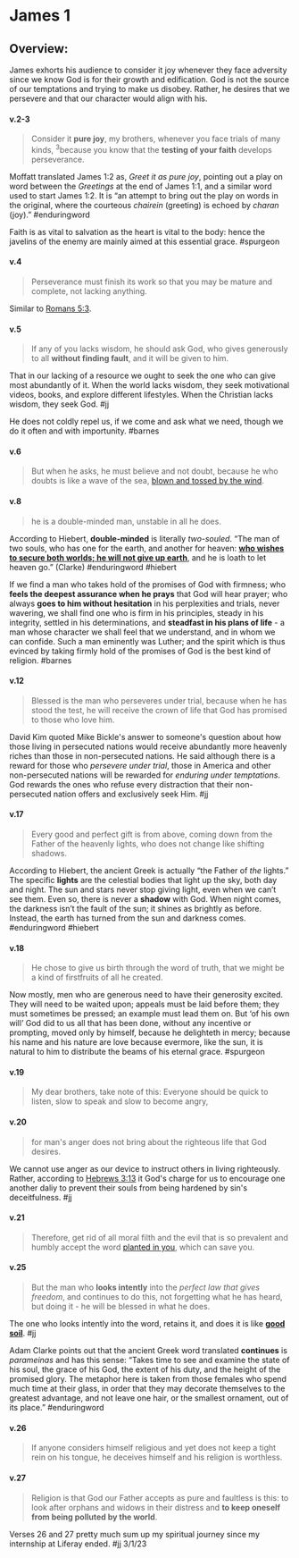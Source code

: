 # James 1

## Overview:
James exhorts his audience to consider it joy whenever they face adversity since we know God is for their growth and edification. God is not the source of our temptations and trying to make us disobey. Rather, he desires that we persevere and that our character would align with his.


#### v.2-3
>Consider it **pure joy**, my brothers, whenever you face trials of many kinds, <sup>3</sup>because you know that the **testing of your faith** develops perseverance.

Moffatt translated James 1:2 as, _Greet it as pure joy_, pointing out a play on word between the _Greetings_ at the end of James 1:1, and a similar word used to start James 1:2. It is “an attempt to bring out the play on words in the original, where the courteous _chairein_ (greeting) is echoed by _charan_ (joy).”
#enduringword 

Faith is as vital to salvation as the heart is vital to the body: hence the javelins of the enemy are mainly aimed at this essential grace.
#spurgeon 

#### v.4
>Perseverance must finish its work so that you may be mature and complete, not lacking anything.

Similar to [Romans 5:3](Romans5.md#v.3).

#### v.5
>If any of you lacks wisdom, he should ask God, who gives generously to all **without finding fault**, and it will be given to him.

That in our lacking of a resource we ought to seek the one who can give most abundantly of it. When the world lacks wisdom, they seek motivational videos, books, and explore different lifestyles. When the Christian lacks wisdom, they seek God.
#jj 

He does not coldly repel us, if we come and ask what we need, though we do it often and with importunity.
#barnes 

#### v.6
>But when he asks, he must believe and not doubt, because he who doubts is like a wave of the sea, [blown and tossed by the wind](Ephesians4#v.14).

#### v.8
>he is a double-minded man, unstable in all he does.

According to Hiebert, **double-minded** is literally _two-souled_. “The man of two souls, who has one for the earth, and another for heaven: [**who wishes to secure both worlds; he will not give up earth**](2Timothy4#v.10), and he is loath to let heaven go.” (Clarke)
#enduringword #hiebert 

If we find a man who takes hold of the promises of God with firmness; who **feels the deepest assurance when he prays** that God will hear prayer; who always **goes to him without hesitation** in his perplexities and trials, never wavering, we shall find one who is firm in his principles, steady in his integrity, settled in his determinations, and **steadfast in his plans of life** - a man whose character we shall feel that we understand, and in whom we can confide. Such a man eminently was Luther; and the spirit which is thus evinced by taking firmly hold of the promises of God is the best kind of religion.
#barnes 

#### v.12
>Blessed is the man who perseveres under trial, because when he has stood the test, he will receive the crown of life that God has promised to those who love him.

David Kim quoted Mike Bickle's answer to someone's question about how those living in persecuted nations would receive abundantly more heavenly riches than those in non-persecuted nations. He said although there is a reward for those who *persevere under trial*, those in America and other non-persecuted nations will be rewarded for *enduring under temptations*. God rewards the ones who refuse every distraction that their non-persecuted nation offers and exclusively seek Him.
#jj 

#### v.17
>Every good and perfect gift is from above, coming down from the Father of the heavenly lights, who does not change like shifting shadows.

According to Hiebert, the ancient Greek is actually “the Father of _the_ lights.” The specific **lights** are the celestial bodies that light up the sky, both day and night. The sun and stars never stop giving light, even when we can’t see them. Even so, there is never a **shadow** with God. When night comes, the darkness isn’t the fault of the sun; it shines as brightly as before. Instead, the earth has turned from the sun and darkness comes.
#enduringword #hiebert 

#### v.18
>He chose to give us birth through the word of truth, that we might be a kind of firstfruits of all he created.

Now mostly, men who are generous need to have their generosity excited. They will need to be waited upon; appeals must be laid before them; they must sometimes be pressed; an example must lead them on. But ‘of his own will’ God did to us all that has been done, without any incentive or prompting, moved only by himself, because he delighteth in mercy; because his name and his nature are love because evermore, like the sun, it is natural to him to distribute the beams of his eternal grace.
#spurgeon 

#### v.19
>My dear brothers, take note of this: Everyone should be quick to listen, slow to speak and slow to become angry,

#### v.20
>for man's anger does not bring about the righteous life that God desires.

We cannot use anger as our device to instruct others in living righteously. Rather, according to [Hebrews 3:13](Hebrews3#v.13) it God's charge for us to encourage one another daliy to prevent their souls from being hardened by sin's deceitfulness.
#jj 

#### v.21
>Therefore, get rid of all moral filth and the evil that is so prevalent and humbly accept the word [planted in you](Luke8.md), which can save you.

#### v.25
>But the man who **looks intently** into the *perfect law that gives freedom*, and continues to do this, not forgetting what he has heard, but doing it - he will be blessed in what he does.

The one who looks intently into the word, retains it, and does it is like [**good soil**](Luke8.md#v.15).
#jj 

Adam Clarke points out that the ancient Greek word translated **continues** is _parameinas_ and has this sense: “Takes time to see and examine the state of his soul, the grace of his God, the extent of his duty, and the height of the promised glory. The metaphor here is taken from those females who spend much time at their glass, in order that they may decorate themselves to the greatest advantage, and not leave one hair, or the smallest ornament, out of its place.”
#enduringword 

#### v.26
>If anyone considers himself religious and yet does not keep a tight rein on his tongue, he deceives himself and his religion is worthless.

#### v.27
>Religion is that God our Father accepts as pure and faultless is this: to look after orphans and widows in their distress and **to keep oneself from being polluted by the world**.

Verses 26 and 27 pretty much sum up my spiritual journey since my internship at Liferay ended.
#jj  3/1/23